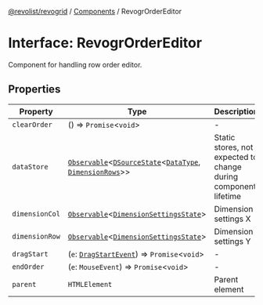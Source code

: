 [@revolist/revogrid](README.md) / [Components](Namespace.Components.md) / RevogrOrderEditor

# Interface: RevogrOrderEditor

Component for handling row order editor.

## Properties

| Property | Type | Description | Defined in |
| ------ | ------ | ------ | ------ |
| `clearOrder` | () => `Promise`\<`void`\> | - | [src/components.d.ts:494](https://github.com/revolist/revogrid/blob/0c3bb4ec80c81d5563060679540746537ed4be52/src/components.d.ts#L494) |
| `dataStore` | [`Observable`](TypeAlias.Observable.md)\<[`DSourceState`](TypeAlias.DSourceState.md)\<[`DataType`](TypeAlias.DataType.md), [`DimensionRows`](TypeAlias.DimensionRows.md)\>\> | Static stores, not expected to change during component lifetime | [src/components.d.ts:498](https://github.com/revolist/revogrid/blob/0c3bb4ec80c81d5563060679540746537ed4be52/src/components.d.ts#L498) |
| `dimensionCol` | [`Observable`](TypeAlias.Observable.md)\<[`DimensionSettingsState`](Interface.DimensionSettingsState.md)\> | Dimension settings X | [src/components.d.ts:502](https://github.com/revolist/revogrid/blob/0c3bb4ec80c81d5563060679540746537ed4be52/src/components.d.ts#L502) |
| `dimensionRow` | [`Observable`](TypeAlias.Observable.md)\<[`DimensionSettingsState`](Interface.DimensionSettingsState.md)\> | Dimension settings Y | [src/components.d.ts:506](https://github.com/revolist/revogrid/blob/0c3bb4ec80c81d5563060679540746537ed4be52/src/components.d.ts#L506) |
| `dragStart` | (`e`: [`DragStartEvent`](Interface.DragStartEvent.md)) => `Promise`\<`void`\> | - | [src/components.d.ts:507](https://github.com/revolist/revogrid/blob/0c3bb4ec80c81d5563060679540746537ed4be52/src/components.d.ts#L507) |
| `endOrder` | (`e`: `MouseEvent`) => `Promise`\<`void`\> | - | [src/components.d.ts:508](https://github.com/revolist/revogrid/blob/0c3bb4ec80c81d5563060679540746537ed4be52/src/components.d.ts#L508) |
| `parent` | `HTMLElement` | Parent element | [src/components.d.ts:512](https://github.com/revolist/revogrid/blob/0c3bb4ec80c81d5563060679540746537ed4be52/src/components.d.ts#L512) |
